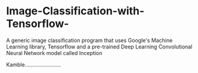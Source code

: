 # Image-Classification-with-Tensorflow-
A generic image classification program that uses Google's Machine Learning library, Tensorflow and a pre-trained Deep Learning Convolutional Neural Network model called Inception

Kamble........................
